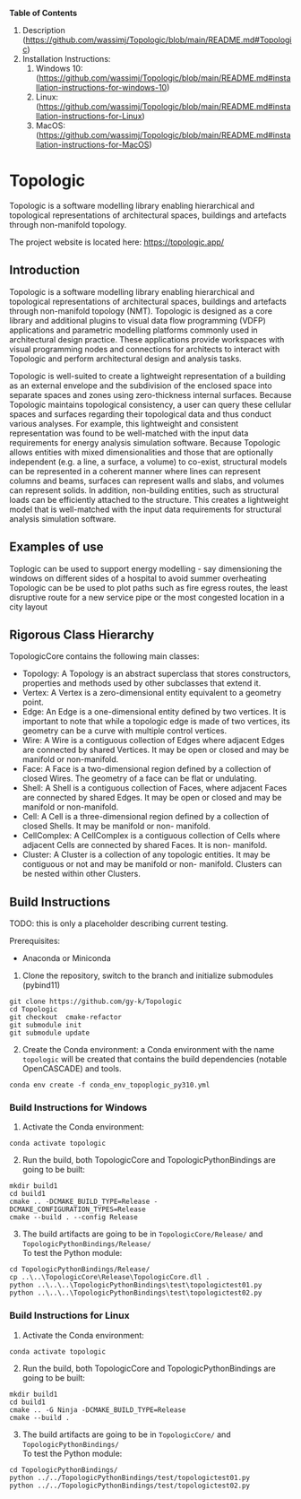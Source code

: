 **Table of Contents**

1. Description (https://github.com/wassimj/Topologic/blob/main/README.md#Topologic)
2. Installation Instructions:
     1. Windows 10: (https://github.com/wassimj/Topologic/blob/main/README.md#installation-instructions-for-windows-10)
     2. Linux: (https://github.com/wassimj/Topologic/blob/main/README.md#installation-instructions-for-Linux)
     3. MacOS: (https://github.com/wassimj/Topologic/blob/main/README.md#installation-instructions-for-MacOS)

# Topologic
Topologic is a software modelling library enabling hierarchical and topological representations of architectural spaces, buildings and artefacts through non-manifold topology.

The project website is located here: https://topologic.app/


## Introduction
Topologic is a software modelling library enabling hierarchical and topological representations of architectural spaces, buildings and artefacts through non-manifold topology (NMT). Topologic is designed as a core library and additional plugins to visual data flow programming (VDFP) applications and parametric modelling platforms commonly used in architectural design practice. These applications provide workspaces with visual programming nodes and connections for architects to interact with Topologic and perform architectural design and analysis tasks.

Topologic is well-suited to create a lightweight representation of a building as an external envelope and the subdivision of the enclosed space into separate spaces and zones using zero-thickness internal surfaces. Because Topologic maintains topological consistency, a user can query these cellular spaces and surfaces regarding their topological data and thus conduct various analyses. For example, this lightweight and consistent representation was found to be well-matched with the input data requirements for energy analysis simulation software. Because Topologic allows entities with mixed dimensionalities and those that are optionally independent (e.g. a line, a surface, a volume) to co-exist, structural models can be represented in a coherent manner where lines can represent columns and beams, surfaces can represent walls and slabs, and volumes can represent solids. In addition, non-building entities, such as structural loads can be efficiently attached to the structure. This creates a lightweight model that is well-matched with the input data requirements for structural analysis simulation software.

## Examples of use
Toplogic can be used to support energy modelling - say dimensioning the windows on different sides of a hospital to avoid summer overheating
Topologic can be be used to plot paths such as fire egress routes, the least disruptive route for a new service pipe or the most congested location in a city layout

## Rigorous Class Hierarchy
TopologicCore contains the following main classes:

* Topology: A Topology is an abstract superclass that stores constructors, properties and methods used by other subclasses that extend it.
* Vertex: A Vertex is a zero-dimensional entity equivalent to a geometry point.
* Edge: An Edge is a one-dimensional entity defined by two vertices. It is important to note that while a topologic edge is made of two vertices, its geometry can be a curve with multiple control vertices.
* Wire: A Wire is a contiguous collection of Edges where adjacent Edges are connected by shared Vertices. It may be open or closed and may be manifold or non-manifold.
* Face: A Face is a two-dimensional region defined by a collection of closed Wires. The geometry of a face can be flat or undulating.
* Shell: A Shell is a contiguous collection of Faces, where adjacent Faces are connected by shared Edges. It may be open or closed and may be manifold or non-manifold.
* Cell: A Cell is a three-dimensional region defined by a collection of closed Shells. It may be manifold or non- manifold.
* CellComplex: A CellComplex is a contiguous collection of Cells where adjacent Cells are connected by shared Faces. It is non- manifold.
* Cluster: A Cluster is a collection of any topologic entities. It may be contiguous or not and may be manifold or non- manifold. Clusters can be nested within other Clusters.

## Build Instructions
TODO: this is only a placeholder describing current testing.

Prerequisites:
 - Anaconda or Miniconda

1. Clone the repository, switch to the branch and initialize submodules (pybind11)
```
git clone https://github.com/gy-k/Topologic
cd Topologic
git checkout  cmake-refactor
git submodule init
git submodule update
```
2. Create the Conda environment: a Conda environment with the name `topologic` will be created that contains the build dependencies (notable OpenCASCADE) and tools.
```
conda env create -f conda_env_topoplogic_py310.yml
```

### Build Instructions for Windows
1. Activate the Conda environment:
```
conda activate topologic
```
2. Run the build, both TopologicCore and TopologicPythonBindings are going to be built:
```
mkdir build1
cd build1
cmake .. -DCMAKE_BUILD_TYPE=Release -DCMAKE_CONFIGURATION_TYPES=Release
cmake --build . --config Release
```
3. The build artifacts are going to be in `TopologicCore/Release/` and `TopologicPythonBindings/Release/`  
To test the Python module:
```
cd TopologicPythonBindings/Release/
cp ..\..\TopologicCore\Release\TopologicCore.dll .
python ..\..\..\TopologicPythonBindings\test\topologictest01.py
python ..\..\..\TopologicPythonBindings\test\topologictest02.py
```

### Build Instructions for Linux
1. Activate the Conda environment:
```
conda activate topologic
```
2. Run the build, both TopologicCore and TopologicPythonBindings are going to be built:
```
mkdir build1
cd build1
cmake .. -G Ninja -DCMAKE_BUILD_TYPE=Release
cmake --build .
```
3. The build artifacts are going to be in `TopologicCore/` and `TopologicPythonBindings/`  
   To test the Python module:
```
cd TopologicPythonBindings/
python ../../TopologicPythonBindings/test/topologictest01.py
python ../../TopologicPythonBindings/test/topologictest02.py
```
